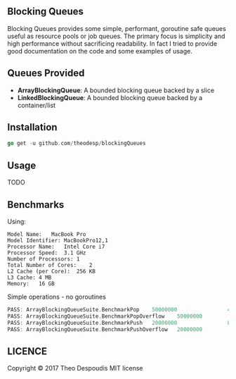 Blocking Queues
---
Blocking Queues provides some simple, performant, goroutine safe queues useful as resource pools or job queues. 
The primary focus is simplicity and high performance without sacrificing readability. In fact I tried to
provide good documentation on the code and some examples of usage.


## Queues Provided
* **ArrayBlockingQueue**: A bounded blocking queue backed by a slice
* **LinkedBlockingQueue**: A bounded blocking queue backed by a container/list

## Installation
```go
go get -u github.com/theodesp/blockingQueues
```

## Usage
TODO

## Benchmarks
Using:
  ```text
  Model Name:	MacBook Pro
  Model Identifier:	MacBookPro12,1
  Processor Name:	Intel Core i7
  Processor Speed:	3.1 GHz
  Number of Processors:	1
  Total Number of Cores:	2
  L2 Cache (per Core):	256 KB
  L3 Cache:	4 MB
  Memory:	16 GB
```

Simple operations - no goroutines

```go
PASS: ArrayBlockingQueueSuite.BenchmarkPop    50000000                49.1 ns/op
PASS: ArrayBlockingQueueSuite.BenchmarkPopOverflow    50000000                51.3 ns/op
PASS: ArrayBlockingQueueSuite.BenchmarkPush   20000000                84.7 ns/op
PASS: ArrayBlockingQueueSuite.BenchmarkPushOverflow   20000000                75.3 ns/op
```

## LICENCE
Copyright © 2017 Theo Despoudis MIT license
